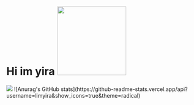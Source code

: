 
<h1>Hi im yira <img src="https://www.limyira.com/static/media/Myface.4ce6d435a763b97c8caf.jpg" width="180px" height="180px" style="border-radius='2rem'"/></h1>
<a href="www." target="_blank"><img src="https://img.shields.io/badge/0000000?style=plastic&logo=로고&logoColor=로고색상"/></a>
![Anurag's GitHub stats](https://github-readme-stats.vercel.app/api?username=limyira&show_icons=true&theme=radical)

